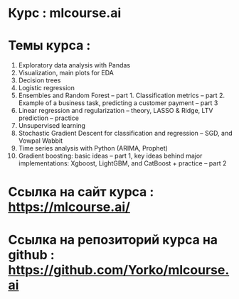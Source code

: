 # Курс : mlcourse.ai
# Темы курса :
 1. Exploratory data analysis with Pandas
 2. Visualization, main plots for EDA
 3. Decision trees
 4. Logistic regression 
 5. Ensembles and Random Forest – part 1. Classification metrics – part 2. Example of a business task, predicting a customer payment – part 3
 6. Linear regression and regularization – theory, LASSO & Ridge, LTV prediction – practice
 7. Unsupervised learning
 8. Stochastic Gradient Descent for classification and regression – SGD, and Vowpal Wabbit
 9. Time series analysis with Python (ARIMA, Prophet) 
 10. Gradient boosting: basic ideas – part 1, key ideas behind major implementations: Xgboost, LightGBM, and CatBoost + practice – part 2
# Ссылка на сайт курса : https://mlcourse.ai/
# Ссылка на репозиторий курса на github : https://github.com/Yorko/mlcourse.ai
